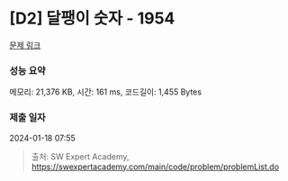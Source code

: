 # [D2] 달팽이 숫자 - 1954 

[문제 링크](https://swexpertacademy.com/main/code/problem/problemDetail.do?contestProbId=AV5PobmqAPoDFAUq) 

### 성능 요약

메모리: 21,376 KB, 시간: 161 ms, 코드길이: 1,455 Bytes

### 제출 일자

2024-01-18 07:55



> 출처: SW Expert Academy, https://swexpertacademy.com/main/code/problem/problemList.do